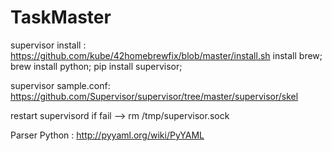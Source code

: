 # TaskMaster

supervisor install : 
https://github.com/kube/42homebrewfix/blob/master/install.sh
install brew;
brew install python;
pip install supervisor;

supervisor sample.conf:
https://github.com/Supervisor/supervisor/tree/master/supervisor/skel

restart supervisord if fail -->  rm /tmp/supervisor.sock

Parser Python : http://pyyaml.org/wiki/PyYAML
